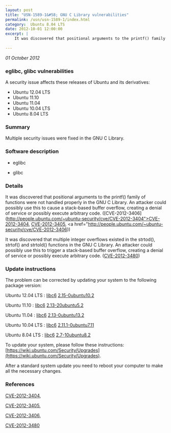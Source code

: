 ```yaml
---
layout: post
title: "USN-1589-1&#58; GNU C Library vulnerabilities"
permalink: /usn/usn-1589-1/index.html
category:  Ubuntu 8.04 LTS
date: 2012-10-01 12:00:00
excerpt: |
    It was discovered that positional arguments to the printf() family of functions were not handled properly in the GNU C Library. An attacker could possibly use this to cause a stack-based buffer overflow, creating a denial of service or possibly execute arbitrary code. ([CVE-2012-3406](http://people.ubuntu.com/~ubuntu-security/cve/CVE-2012-3404">CVE-2012-3404</a>, <a href="http://people.ubuntu.com/~ubuntu-security/cve/CVE-2012-3405">CVE-2012-3405</a>, <a href="http://people.ubuntu.com/~ubuntu-security/cve/CVE-2012-3406))
    
--- 
```

 
 

*01 October 2012*

### eglibc, glibc vulnerabilities

A security issue affects these releases of Ubuntu and its derivatives:

* Ubuntu 12.04 LTS
* Ubuntu 11.10
* Ubuntu 11.04
* Ubuntu 10.04 LTS
* Ubuntu 8.04 LTS

### Summary

Multiple security issues were fixed in the GNU C Library. 

### Software description

* eglibc 

* glibc 

### Details

It was discovered that positional arguments to the printf() family of functions were not handled properly in the GNU C Library. An attacker could possibly use this to cause a stack-based buffer overflow, creating a denial of service or possibly execute arbitrary code. ([CVE-2012-3406](http://people.ubuntu.com/~ubuntu-security/cve/CVE-2012-3404">CVE-2012-3404</a>, <a href="http://people.ubuntu.com/~ubuntu-security/cve/CVE-2012-3405">CVE-2012-3405</a>, <a href="http://people.ubuntu.com/~ubuntu-security/cve/CVE-2012-3406))

It was discovered that multiple integer overflows existed in the strtod(), strtof() and strtold() functions in the GNU C Library. An attacker could possibly use this to trigger a stack-based buffer overflow, creating a denial of service or possibly execute arbitrary code. ([CVE-2012-3480](http://people.ubuntu.com/~ubuntu-security/cve/CVE-2012-3480)) 

### Update instructions

The problem can be corrected by updating your system to the following package version:

Ubuntu 12.04 LTS
 : [libc6](https://launchpad.net/ubuntu/+source/eglibc) <span> [2.15-0ubuntu10.2](https://launchpad.net/ubuntu/+source/eglibc/2.15-0ubuntu10.2) </span> 

Ubuntu 11.10
 : [libc6](https://launchpad.net/ubuntu/+source/eglibc) <span> [2.13-20ubuntu5.2](https://launchpad.net/ubuntu/+source/eglibc/2.13-20ubuntu5.2) </span> 

Ubuntu 11.04
 : [libc6](https://launchpad.net/ubuntu/+source/eglibc) <span> [2.13-0ubuntu13.2](https://launchpad.net/ubuntu/+source/eglibc/2.13-0ubuntu13.2) </span> 

Ubuntu 10.04 LTS
 : [libc6](https://launchpad.net/ubuntu/+source/eglibc) <span> [2.11.1-0ubuntu7.11](https://launchpad.net/ubuntu/+source/eglibc/2.11.1-0ubuntu7.11) </span> 

Ubuntu 8.04 LTS
 : [libc6](https://launchpad.net/ubuntu/+source/glibc) <span> [2.7-10ubuntu8.2](https://launchpad.net/ubuntu/+source/glibc/2.7-10ubuntu8.2) </span> 

To update your system, please follow these instructions: [https://wiki.ubuntu.com/Security/Upgrades](https://wiki.ubuntu.com/Security/Upgrades).

After a standard system update you need to reboot your computer to make all the necessary changes. 

### References

 
 [CVE-2012-3404](http://people.ubuntu.com/~ubuntu-security/cve/CVE-2012-3404), 

 [CVE-2012-3405](http://people.ubuntu.com/~ubuntu-security/cve/CVE-2012-3405), 

 [CVE-2012-3406](http://people.ubuntu.com/~ubuntu-security/cve/CVE-2012-3406), 

 [CVE-2012-3480](http://people.ubuntu.com/~ubuntu-security/cve/CVE-2012-3480)
 


